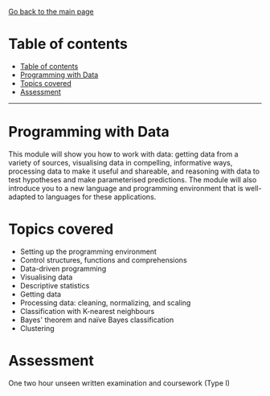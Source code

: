 [Go back to the main page](../../../README.md)

# Table of contents

* [Table of contents](#table-of-contents)
* [Programming with Data](#programming-with-data)
* [Topics covered](#topics-covered)
* [Assessment](#assessment)

---

# Programming with Data

This module will show you how to work with data: getting data from a
variety of sources, visualising data in compelling, informative ways,
processing data to make it useful and shareable, and reasoning with
data to test hypotheses and make parameterised predictions. The module
will also introduce you to a new language and programming environment
that is well-adapted to languages for these applications.

# Topics covered

* Setting up the programming environment
* Control structures, functions and comprehensions
* Data-driven programming
* Visualising data
* Descriptive statistics
* Getting data
* Processing data: cleaning, normalizing, and scaling
* Classification with K-nearest neighbours
* Bayes' theorem and naïve Bayes classification
* Clustering

# Assessment

One two hour unseen written examination and coursework (Type I)

